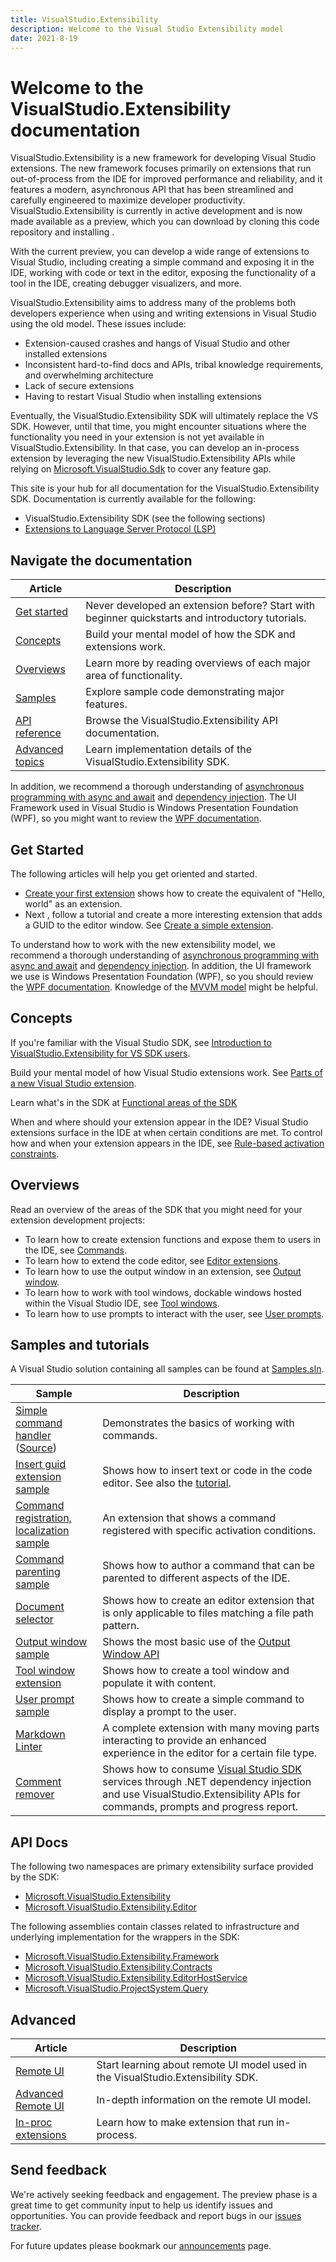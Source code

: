 ```yaml
---
title: VisualStudio.Extensibility
description: Welcome to the Visual Studio Extensibility model
date: 2021-8-19
---
```


# Welcome to the VisualStudio.Extensibility documentation

VisualStudio.Extensibility is a new framework for developing Visual Studio extensions. The new framework focuses primarily on extensions that run out-of-process from the IDE for improved performance and reliability, and it features a modern, asynchronous API that has been streamlined and carefully engineered to maximize developer productivity. VisualStudio.Extensibility is currently in active development and is now made available as a preview, which you can download by cloning this code repository and installing []().

With the current preview, you can develop a wide range of extensions to Visual Studio, including creating a simple command and exposing it in the IDE, working with code or text in the editor, exposing the functionality of a tool in the IDE, creating debugger visualizers, and more.

VisualStudio.Extensibility aims to address many of the problems both developers experience when using and writing extensions in Visual Studio using the old model.  These issues include:

* Extension-caused crashes and hangs of Visual Studio and other installed extensions
* Inconsistent hard-to-find docs and APIs, tribal knowledge requirements, and overwhelming architecture
* Lack of secure extensions
* Having to restart Visual Studio when installing extensions

Eventually, the VisualStudio.Extensibility SDK will ultimately replace the VS SDK. However, until that time, you might encounter situations where the functionality you need in your extension is not yet available in VisualStudio.Extensibility. In that case, you can develop an in-process extension by leveraging the new VisualStudio.Extensibility APIs while relying on [Microsoft.VisualStudio.Sdk](https://www.nuget.org/packages/Microsoft.VisualStudio.Sdk) to cover any feature gap.

This site is your hub for all documentation for the VisualStudio.Extensibility SDK. Documentation is currently available for the following:

* VisualStudio.Extensibility SDK (see the following sections)
* [Extensions to Language Server Protocol (LSP)](lsp/lsp-extensions-specifications.md)

## Navigate the documentation

| Article | Description|
|-|-|
| [Get started](#get-started) | Never developed an extension before? Start with beginner quickstarts and introductory tutorials. |
| [Concepts](#concepts) | Build your mental model of how the SDK and extensions work. |
| [Overviews](#overviews) | Learn more by reading overviews of each major area of functionality. |
| [Samples](#samples-and-tutorials) | Explore sample code demonstrating major features. |
| [API reference](#api-docs) | Browse the VisualStudio.Extensibility API documentation. |
| [Advanced topics](#advanced) | Learn implementation details of the VisualStudio.Extensibility SDK. |

In addition, we recommend a thorough understanding of [asynchronous programming with async and await](https://learn.microsoft.com/dotnet/csharp/programming-guide/concepts/async/) and [dependency injection](https://learn.microsoft.com/dotnet/core/extensions/dependency-injection). The UI Framework used in Visual Studio is Windows Presentation Foundation (WPF), so you might want to review the [WPF documentation](/dotnet/desktop/wpf/).

## Get Started

The following articles will help you get oriented and started.

* [Create your first extension](new-extensibility-model/getting-started/create-your-first-extension.md) shows how to create the equivalent of "Hello, world" as an extension.
* Next , follow a tutorial and create a more interesting extension that adds a GUID to the editor window. See [Create a simple extension](new-extensibility-model/getting-started/tutorial-create-simple-extension.md).

To understand how to work with the new extensibility model, we recommend a thorough understanding of [asynchronous programming with async and await](https://learn.microsoft.com/dotnet/csharp/programming-guide/concepts/async/) and [dependency injection](https://learn.microsoft.com/dotnet/core/extensions/dependency-injection). In addition, the UI framework we use is Windows Presentation Foundation (WPF), so you should review the [WPF documentation](/dotnet/desktop/wpf/). Knowledge of the [MVVM model](/archive/msdn-magazine/2009/february/patterns-wpf-apps-with-the-model-view-viewmodel-design-pattern) might be helpful.

## Concepts

If you're familiar with the Visual Studio SDK, see [Introduction to VisualStudio.Extensibility for VS SDK users](new-extensibility-model/getting-started/oop-extensibility-model-overview.md).

Build your mental model of how Visual Studio extensions work. See [Parts of a new Visual Studio extension](new-extensibility-model/inside-the-sdk/extension-anatomy.md).

Learn what's in the SDK at [Functional areas of the SDK](new-extensibility-model/inside-the-sdk/inside-the-sdk.md)

When and where should your extension appear in the IDE? Visual Studio extensions surface in the IDE at when certain conditions are met. To control how and when your extension appears in the IDE, see [Rule-based activation constraints](new-extensibility-model/inside-the-sdk/activation-constraints.md).

## Overviews

Read an overview of the areas of the SDK that you might need for your extension development projects:

* To learn how to create extension functions and expose them to users in the IDE, see [Commands](new-extensibility-model/extension-guides/command/command.md).
* To learn how to extend the code editor, see [Editor extensions](new-extensibility-model/extension-guides/editor/editor.md).
* To learn how to use the output window in an extension, see [Output window](new-extensibility-model/extension-guides/outputWindow/outputWindow.md).
* To learn how to work with tool windows, dockable windows hosted within the Visual Studio IDE, see [Tool windows](new-extensibility-model/extension-guides/toolWindow/toolWindow.md).
* To learn how to use prompts to interact with the user, see [User prompts](new-extensibility-model/extension-guides/userPrompts/userPrompts.md).

## Samples and tutorials

A Visual Studio solution containing all samples can be found at [Samples.sln](https://github.com/microsoft/VSExtensibility/tree/main/New_Extensibility_Model/Samples/Samples.sln).

| Sample | Description|
|-|-|
| [Simple command handler](new-extensibility-model/getting-started/create-your-first-extension.md) ([Source](https://github.com/microsoft/VSExtensibility/tree/main/New_Extensibility_Model/Samples/SimpleRemoteCommandSample)) | Demonstrates the basics of working with commands. |
| [Insert guid extension sample](https://github.com/microsoft/VSExtensibility/tree/main/New_Extensibility_Model/Samples/InsertGuidExtension) | Shows how to insert text or code in the code editor. See also the [tutorial](new-extensibility-model/getting-started/tutorial-create-simple-extension.md). |
| [Command registration, localization sample](https://github.com/microsoft/VSExtensibility/tree/main/New_Extensibility_Model/Samples/CommandRegistrationsSample) | An extension that shows a command registered with specific activation conditions. |
| [Command parenting sample](https://github.com/microsoft/VSExtensibility/tree/main/New_Extensibility_Model/Samples/Command-Parenting-Sample) | Shows how to author a command that can be parented to different aspects of the IDE. |
| [Document selector](https://github.com/microsoft/VSExtensibility/tree/main/New_Extensibility_Model/Samples/DocumentSelectorSample) | Shows how to create an editor extension that is only applicable to files matching a file path pattern. |
| [Output window sample](https://github.com/microsoft/VSExtensibility/tree/main/New_Extensibility_Model/Samples/OutputWindowSample) | Shows the most basic use of the [Output Window API](./new-extensibility-model/extension-guides/outputWindow/outputWindow.md)|
| [Tool window extension](https://github.com/microsoft/VSExtensibility/tree/main/New_Extensibility_Model/Samples/ToolWindowExtension) | Shows how to create a tool window and populate it with content. |
| [User prompt sample](https://github.com/microsoft/VSExtensibility/tree/main/New_Extensibility_Model/Samples/UserPromptSample) | Shows how to create a simple command to display a prompt to the user. |
| [Markdown Linter](https://github.com/microsoft/VSExtensibility/tree/main/New_Extensibility_Model/Samples/MarkdownLinter) | A complete extension with many moving parts interacting to provide an enhanced experience in the editor for a certain file type. |
| [Comment remover](https://github.com/microsoft/VSExtensibility/tree/main/New_Extensibility_Model/Samples/CommentRemover) | Shows how to consume [Visual Studio SDK](https://www.nuget.org/packages/Microsoft.VisualStudio.SDK) services through .NET dependency injection and use VisualStudio.Extensibility APIs for commands, prompts and progress report. |

## API Docs

The following two namespaces are primary extensibility surface provided by the SDK:

* [Microsoft.VisualStudio.Extensibility](new-extensibility-model/api/Microsoft.VisualStudio.Extensibility.md)
* [Microsoft.VisualStudio.Extensibility.Editor](new-extensibility-model/api/Microsoft.VisualStudio.Extensibility.Editor.md)

The following assemblies contain classes related to infrastructure and underlying implementation for the wrappers in the SDK:

* [Microsoft.VisualStudio.Extensibility.Framework](new-extensibility-model/api/Microsoft.VisualStudio.Extensibility.Framework.md)
* [Microsoft.VisualStudio.Extensibility.Contracts](new-extensibility-model/api/Microsoft.VisualStudio.Extensibility.Contracts.md)
* [Microsoft.VisualStudio.Extensibility.EditorHostService](new-extensibility-model/api/Microsoft.VisualStudio.Extensibility.EditorHostService.md)
* [Microsoft.VisualStudio.ProjectSystem.Query](new-extensibility-model/api/Microsoft.VisualStudio.ProjectSystem.Query.md)

## Advanced

| Article | Description|
|-|-|
| [Remote UI](new-extensibility-model/inside-the-sdk/remote-ui.md) | Start learning about remote UI model used in the VisualStudio.Extensibility SDK.|
| [Advanced Remote UI](new-extensibility-model/inside-the-sdk/advanced-remote-ui.md) | In-depth information on the remote UI model. |
| [In-proc extensions](new-extensibility-model/getting-started/in-proc-extensions.md) | Learn how to make extension that run in-process. |

## Send feedback

We're actively seeking feedback and engagement. The preview phase is a great time to get community input to help us identify issues and opportunities. You can provide feedback and report bugs in our [issues tracker](https://github.com/microsoft/VSExtensibility/issues).

For future updates please bookmark our [announcements](announcements.md) page.
